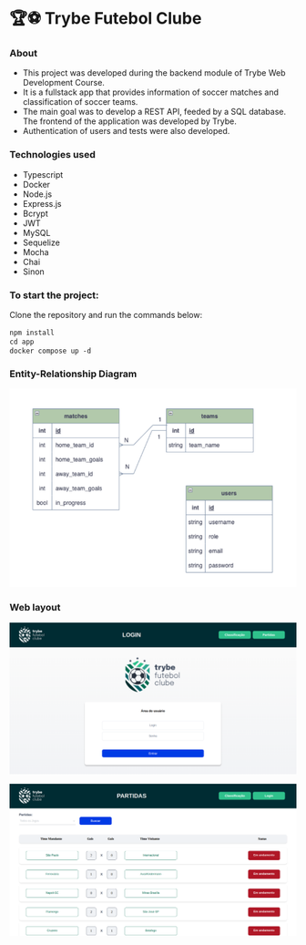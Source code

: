 # :trophy::soccer: Trybe Futebol Clube

### About
- This project was developed during the backend module of Trybe Web Development Course.
- It is a fullstack app that provides information of soccer matches and classification of soccer teams.
- The main goal was to develop a REST API, feeded by a SQL database. The frontend of the application was developed by Trybe.
- Authentication of users and tests were also developed.

### Technologies used
- Typescript
- Docker
- Node.js
- Express.js
- Bcrypt
- JWT
- MySQL
- Sequelize
- Mocha
- Chai
- Sinon

### To start the project:
Clone the repository and run the commands below:
```
npm install
cd app
docker compose up -d
```
### Entity-Relationship Diagram
![Entity-Relationship Diagram](https://github.com/sthefanimartinelli/project-25-back-end-trybe-futebol-clube/blob/main/assets/entity-relationship-diagram.png)
### Web layout
![Log in page](https://github.com/sthefanimartinelli/project-25-back-end-trybe-futebol-clube/blob/main/assets/login-page.png)

![Matches](https://github.com/sthefanimartinelli/project-25-back-end-trybe-futebol-clube/blob/main/assets/matches-page.png)
